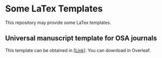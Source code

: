 # Some LaTex Templates

This repository may provide some LaTex templates.

## Universal manuscript template for OSA journals

This template can be obtained in [[Link]](https://www.osapublishing.org/josaa/submit/templates/). You can download in Overleaf.
